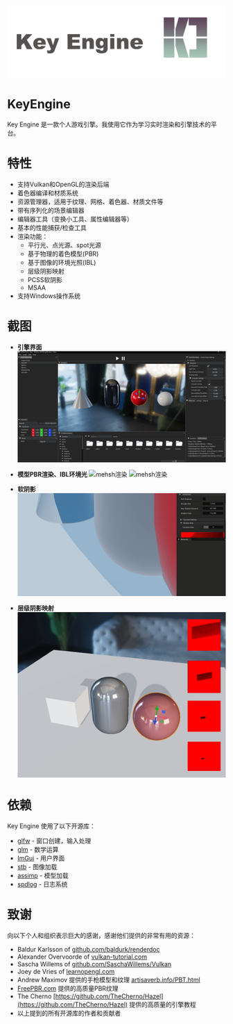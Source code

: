 

![](screenshots/KeyEngine.png)

# KeyEngine
Key Engine 是一款个人游戏引擎。我使用它作为学习实时渲染和引擎技术的平台。

# 特性

- 支持Vulkan和OpenGL的渲染后端
- 着色器编译和材质系统
- 资源管理器，适用于纹理、网格、着色器、材质文件等
- 带有序列化的场景编辑器
- 编辑器工具（变换小工具、属性编辑器等）
- 基本的性能捕获/检查工具
- 渲染功能：
  - 平行光、点光源、spot光源
  - 基于物理的着色模型(PBR)
  - 基于图像的环境光照(IBL)
  - 层级阴影映射
  - PCSS软阴影
  - MSAA
- 支持Windows操作系统
 

# 截图
- **引擎界面**
  ![编辑器视图](screenshots/pbribl_Engine.png)
- **模型PBR渲染、IBL环境光**
![mehsh渲染](screenshots/gang-1.png)
![mehsh渲染](screenshots/gang2.png)
- **软阴影**
![软阴影](screenshots/soft阴影map.gif)

- **层级阴影映射**
  ![层级阴影映射](screenshots/casshadow.png)



# 依赖

Key Engine 使用了以下开源库：

- [glfw](https://github.com/glfw/glfw) - 窗口创建，输入处理
- [glm](https://github.com/g-truc/glm) - 数学运算
- [ImGui](https://github.com/ocornut/imgui) - 用户界面
- [stb](https://github.com/nothings/stb) - 图像加载
- [assimp](https://github.com/assimp/assimp) - 模型加载
- [spdlog](https://github.com/gabime/spdlog.git) - 日志系统


# 致谢

向以下个人和组织表示巨大的感谢，感谢他们提供的非常有用的资源：

- Baldur Karlsson of [github.com/baldurk/renderdoc](https://github.com/baldurk/renderdoc)
- Alexander Overvoorde of [vulkan-tutorial.com](https://vulkan-tutorial.com)
- Sascha Willems of [github.com/SaschaWillems/Vulkan](https://github.com/SaschaWillems/Vulkan)
- Joey de Vries of [learnopengl.com](https://learnopengl.com)
- Andrew Maximov 提供的手枪模型和纹理 [artisaverb.info/PBT.html](http://artisaverb.info/PBT.html)
- [FreePBR.com](https://FreePBR.com) 提供的高质量PBR纹理
- The Cherno [https://github.com/TheCherno/Hazel](https://github.com/TheCherno/Hazel) 提供的高质量的引擎教程
- 以上提到的所有开源库的作者和贡献者
